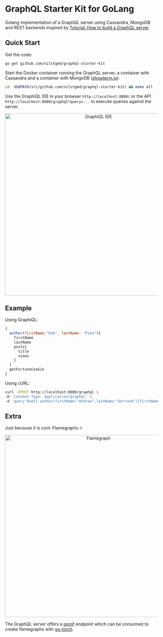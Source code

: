 # GraphQL Starter Kit for GoLang

Golang implementation of a GraphQL server using Cassandra, MongoDB and REST backends inspired by [Tutorial: How to build a GraphQL server](https://medium.com/apollo-stack/tutorial-building-a-graphql-server-cddaa023c035#.wy5h1htxs).

## Quick Start

Get the code:
```sh
go get github.com/nilstgmd/graphql-starter-kit
```

Start the Docker container running the GraphQL server, a container with Cassandra and a container with MongoDB ([showterm.io](http://showterm.io/df13d2ece08deb5cc5564)):
```sh
cd  $GOPATH/src/github.com/nilstgmd/graphql-starter-kit/ && make all
```
Use the GraphiQL IDE in your browser `http://localhost:8080/` or the API `http://localhost:8080/graphql?query=...` to execute queries against the server.

<p align="center">
  <img width=600 src="https://raw.githubusercontent.com/nilstgmd/graphql-starter-kit/master/images/graphiql.png" alt="GraphiQL IDE"/>
</p>

## Example

Using GraphiQL:
```javascript
{
  author(firstName:"Rob", lastName: "Pike"){
    firstName
    lastName
    posts{
      title
      views
    }
  }
  getFortuneCookie
}
```

Using cURL:
```sh
curl -XPOST http://localhost:8080/graphql \
-H 'Content-Type: application/graphql' \
-d 'query Root{ author(firstName:"Andrew",lastName:"Gerrand"){firstName,lastName,posts{title,views}},getFortuneCookie }'
```

## Extra

Just because it is cool: Flamegraphs :fire:

<p align="center">
  <img width=600 src="https://raw.githubusercontent.com/nilstgmd/graphql-starter-kit/master/images/flame.png" alt="Flamegraph"/>
</p>

The GraphQL server offers a [pprof](https://golang.org/pkg/net/http/pprof/) endpoint which can be consumed to create flamegraphs with [go-torch](https://github.com/uber/go-torch).
